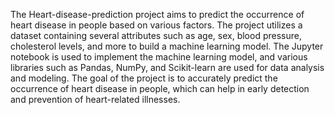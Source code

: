 The Heart-disease-prediction project aims to predict the occurrence of heart disease in people based on various factors. The project utilizes a dataset containing several attributes such as age, sex, blood pressure, cholesterol levels, and more to build a machine learning model. The Jupyter notebook is used to implement the machine learning model, and various libraries such as Pandas, NumPy, and Scikit-learn are used for data analysis and modeling. The goal of the project is to accurately predict the occurrence of heart disease in people, which can help in early detection and prevention of heart-related illnesses.




